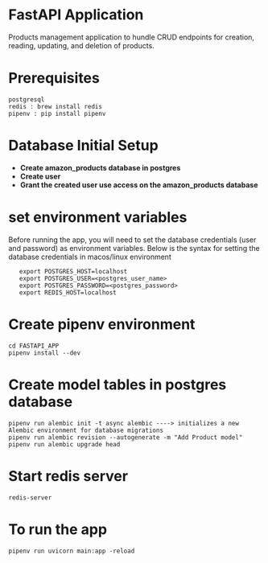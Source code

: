 # FastAPI Application

Products management application to hundle CRUD endpoints for creation, reading, updating, and deletion of products.

# Prerequisites
```
postgresql
redis : brew install redis
pipenv : pip install pipenv
```

# Database Initial Setup

- **Create amazon_products database in postgres**
- **Create user**
- **Grant the created user use access on the amazon_products database**
  

# set environment variables
Before running the app, you will need to set the database credentials (user and password) as environment variables.
Below is the syntax for setting the database credentials in macos/linux environment
```
   export POSTGRES_HOST=localhost
   export POSTGRES_USER=<postgres_user_name>
   export POSTGRES_PASSWORD=<postgres_password>
   export REDIS_HOST=localhost

```

# Create pipenv environment
```
cd FASTAPI_APP
pipenv install --dev
```

# Create model tables in postgres database
```
pipenv run alembic init -t async alembic ----> initializes a new Alembic environment for database migrations
pipenv run alembic revision --autogenerate -m "Add Product model"
pipenv run alembic upgrade head
```

# Start redis server
```
redis-server
```

# To run the app 
```
pipenv run uvicorn main:app -reload
```




